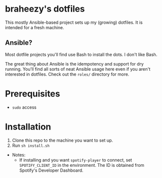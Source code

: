 # braheezy's dotfiles
This mostly Ansible-based project sets up my (growing) dotfiles. It is intended for a fresh machine.

## Ansible?
Most dotfile projects you'll find use Bash to install the dots. I don't like Bash.

The great thing about Ansible is the idempotency and support for dry running. You'll find all sorts of neat Ansible usage here even if you aren't interested in dotfiles. Check out the `roles/` directory for more.

# Prerequisites
* `sudo` access

# Installation
1. Clone this repo to the machine you want to set up.
2. Run `sh install.sh`

- Notes:
    - If installing and you want `spotify-player` to connect, set `SPOTIFY_CLIENT_ID` in the environment. The ID is obtained from Spotify's Developer Dashboard.
